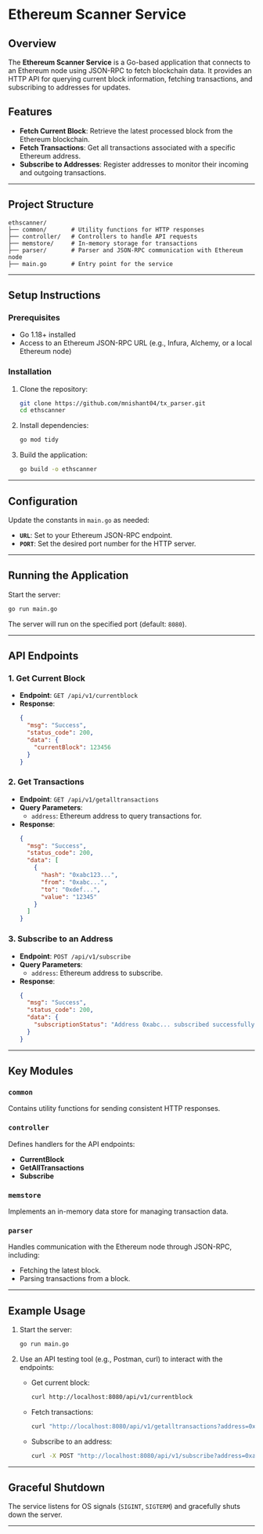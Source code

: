 # Ethereum Scanner Service

## Overview
The **Ethereum Scanner Service** is a Go-based application that connects to an Ethereum node using JSON-RPC to fetch blockchain data. It provides an HTTP API for querying current block information, fetching transactions, and subscribing to addresses for updates.

## Features
- **Fetch Current Block**: Retrieve the latest processed block from the Ethereum blockchain.
- **Fetch Transactions**: Get all transactions associated with a specific Ethereum address.
- **Subscribe to Addresses**: Register addresses to monitor their incoming and outgoing transactions.

---

## Project Structure

```
ethscanner/
├── common/       # Utility functions for HTTP responses
├── controller/   # Controllers to handle API requests
├── memstore/     # In-memory storage for transactions
├── parser/       # Parser and JSON-RPC communication with Ethereum node
├── main.go       # Entry point for the service
```

---

## Setup Instructions

### Prerequisites
- Go 1.18+ installed
- Access to an Ethereum JSON-RPC URL (e.g., Infura, Alchemy, or a local Ethereum node)

### Installation
1. Clone the repository:
   ```bash
   git clone https://github.com/mnishant04/tx_parser.git
   cd ethscanner
   ```

2. Install dependencies:
   ```bash
   go mod tidy
   ```

3. Build the application:
   ```bash
   go build -o ethscanner
   ```

---

## Configuration
Update the constants in `main.go` as needed:
- **`URL`**: Set to your Ethereum JSON-RPC endpoint.
- **`PORT`**: Set the desired port number for the HTTP server.

---

## Running the Application
Start the server:
```bash
go run main.go
```
The server will run on the specified port (default: `8080`).

---

## API Endpoints

### 1. **Get Current Block**
   - **Endpoint**: `GET /api/v1/currentblock`
   - **Response**:
     ```json
     {
       "msg": "Success",
       "status_code": 200,
       "data": {
         "currentBlock": 123456
       }
     }
     ```

### 2. **Get Transactions**
   - **Endpoint**: `GET /api/v1/getalltransactions`
   - **Query Parameters**:
     - `address`: Ethereum address to query transactions for.
   - **Response**:
     ```json
     {
       "msg": "Success",
       "status_code": 200,
       "data": [
         {
           "hash": "0xabc123...",
           "from": "0xabc...",
           "to": "0xdef...",
           "value": "12345"
         }
       ]
     }
     ```

### 3. **Subscribe to an Address**
   - **Endpoint**: `POST /api/v1/subscribe`
   - **Query Parameters**:
     - `address`: Ethereum address to subscribe.
   - **Response**:
     ```json
     {
       "msg": "Success",
       "status_code": 200,
       "data": {
         "subscriptionStatus": "Address 0xabc... subscribed successfully"
       }
     }
     ```

---

## Key Modules

### `common`
Contains utility functions for sending consistent HTTP responses.

### `controller`
Defines handlers for the API endpoints:
- **CurrentBlock**
- **GetAllTransactions**
- **Subscribe**

### `memstore`
Implements an in-memory data store for managing transaction data.

### `parser`
Handles communication with the Ethereum node through JSON-RPC, including:
- Fetching the latest block.
- Parsing transactions from a block.

---

## Example Usage
1. Start the server:
   ```bash
   go run main.go
   ```

2. Use an API testing tool (e.g., Postman, curl) to interact with the endpoints:
   - Get current block:
     ```bash
     curl http://localhost:8080/api/v1/currentblock
     ```

   - Fetch transactions:
     ```bash
     curl "http://localhost:8080/api/v1/getalltransactions?address=0xabc..."
     ```

   - Subscribe to an address:
     ```bash
     curl -X POST "http://localhost:8080/api/v1/subscribe?address=0xabc..."
     ```

---

## Graceful Shutdown
The service listens for OS signals (`SIGINT`, `SIGTERM`) and gracefully shuts down the server.

---

